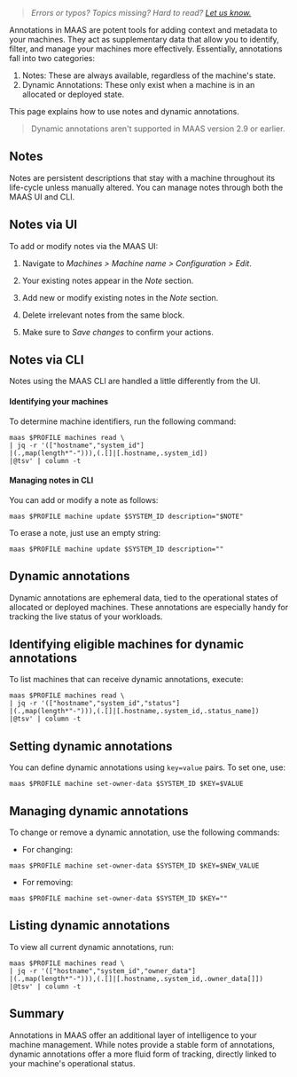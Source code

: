 > *Errors or typos? Topics missing? Hard to read? <a href="https://docs.google.com/forms/d/e/1FAIpQLScIt3ffetkaKW3gDv6FDk7CfUTNYP_HGmqQotSTtj2htKkVBw/viewform?usp=pp_url&entry.1739714854=https://maas.io/docs/annotating-machine-details" target = "_blank">Let us know.</a>*

Annotations in MAAS are potent tools for adding context and metadata to your machines. They act as supplementary data that allow you to identify, filter, and manage your machines more effectively. Essentially, annotations fall into two categories: 

1. Notes: These are always available, regardless of the machine's state.
2. Dynamic Annotations: These only exist when a machine is in an allocated or deployed state.

This page explains how to use notes and dynamic annotations.

> Dynamic annotations aren't supported in MAAS version 2.9 or earlier.

## Notes

Notes are persistent descriptions that stay with a machine throughout its life-cycle unless manually altered. You can manage notes through both the MAAS UI and CLI.

## Notes via UI

To add or modify notes via the MAAS UI:

1. Navigate to *Machines > Machine name > Configuration > Edit*.

2. Your existing notes appear in the *Note* section.

3. Add new or modify existing notes in the *Note* section.

4. Delete irrelevant notes from the same block.

5. Make sure to *Save changes* to confirm your actions.

## Notes via CLI

Notes using the MAAS CLI are handled a little differently from the UI.

#### Identifying your machines

To determine machine identifiers, run the following command:

```nohighlight
maas $PROFILE machines read \
| jq -r '(["hostname","system_id"]
|(.,map(length*"-"))),(.[]|[.hostname,.system_id])
|@tsv' | column -t
```

#### Managing notes in CLI

You can add or modify a note as follows:

```nohighlight
maas $PROFILE machine update $SYSTEM_ID description="$NOTE"
```

To erase a note, just use an empty string:

```nohighlight
maas $PROFILE machine update $SYSTEM_ID description=""
```

## Dynamic annotations

Dynamic annotations are ephemeral data, tied to the operational states of allocated or deployed machines. These annotations are especially handy for tracking the live status of your workloads.

## Identifying eligible machines for dynamic annotations

To list machines that can receive dynamic annotations, execute:

```nohighlight
maas $PROFILE machines read \
| jq -r '(["hostname","system_id","status"]
|(.,map(length*"-"))),(.[]|[.hostname,.system_id,.status_name])
|@tsv' | column -t
```

## Setting dynamic annotations

You can define dynamic annotations using `key=value` pairs. To set one, use:

```nohighlight
maas $PROFILE machine set-owner-data $SYSTEM_ID $KEY=$VALUE
```

## Managing dynamic annotations

To change or remove a dynamic annotation, use the following commands:

- For changing: 
```nohighlight
maas $PROFILE machine set-owner-data $SYSTEM_ID $KEY=$NEW_VALUE
```

- For removing: 
```nohighlight
maas $PROFILE machine set-owner-data $SYSTEM_ID $KEY=""
```

## Listing dynamic annotations

To view all current dynamic annotations, run:

```nohighlight
maas $PROFILE machines read \
| jq -r '(["hostname","system_id","owner_data"]
|(.,map(length*"-"))),(.[]|[.hostname,.system_id,.owner_data[]])
|@tsv' | column -t
```

## Summary

Annotations in MAAS offer an additional layer of intelligence to your machine management. While notes provide a stable form of annotations, dynamic annotations offer a more fluid form of tracking, directly linked to your machine's operational status.
